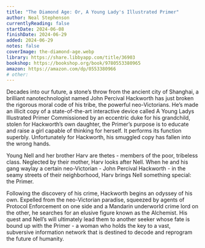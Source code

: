 ```yaml
---
title: "The Diamond Age: Or, A Young Lady's Illustrated Primer"
author: Neal Stephenson
currentlyReading: false
startDate: 2024-06-08
finishDate: 2024-06-29
added: 2024-06-29
notes: false
coverImage: the-diamond-age.webp
library: https://share.libbyapp.com/title/36903
bookshop: https://bookshop.org/book/9780553380965
amazon: https://amazon.com/dp/0553380966
# other: 
---
```


Decades into our future, a stone’s throw from the ancient city of Shanghai, a brilliant nanotechnologist named John Percival Hackworth has just broken the rigorous moral code of his tribe, the powerful neo-Victorians. He’s made an illicit copy of a state-of-the-art interactive device called A Young Ladys Illustrated Primer  Commissioned by an eccentric duke for his grandchild, stolen for Hackworth’s own daughter, the Primer’s purpose is to educate and raise a girl capable of thinking for herself. It performs its function superbly. Unfortunately for Hackworth, his smuggled copy has fallen into the wrong hands.  

Young Nell and her brother Harv are thetes - members of the poor, tribeless class.  Neglected by their mother, Harv looks after Nell.  When he and his gang waylay a certain neo-Victorian - John Percival Hackworth - in the seamy streets of their neighborhood, Harv brings Nell something special: the Primer.  

Following the discovery of his crime, Hackworth begins an odyssey of his own. Expelled from the neo-Victorian paradise, squeezed by agents of Protocol Enforcement on one side and a Mandarin underworld crime lord on the other, he searches for an elusive figure known as the Alchemist.  His quest and Nell’s will ultimately lead them to another seeker whose fate is bound up with the Primer - a woman who holds the key to a vast, subversive information network that is destined to decode and reprogram the future of humanity.  